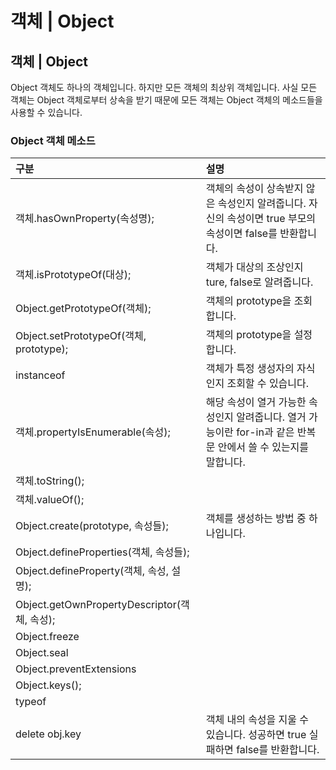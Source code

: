 # 객체 \| Object

## 객체 \| Object

 Object 객체도 하나의 객체입니다. 하지만 모든 객체의 최상위 객체입니다. 사실 모든  객체는 Object 객체로부터 상속을 받기 때문에 모든 객체는 Object 객체의 메소드들을 사용할 수 있습니다.

### Object 객체 메소드

| 구분  | 설명  |
| :--- | :--- |
| 객체.hasOwnProperty\(속성명\); | 객체의 속성이 상속받지 않은 속성인지 알려줍니다. 자신의 속성이면 true 부모의 속성이면 false를 반환합니다. |
| 객체.isPrototypeOf\(대상\); | 객체가 대상의 조상인지 ture, false로 알려줍니다.  |
| Object.getPrototypeOf\(객체\); | 객체의 prototype을 조회합니다. |
| Object.setPrototypeOf\(객체, prototype\); | 객체의 prototype을 설정합니다. |
| instanceof | 객체가 특정 생성자의 자식인지 조회할 수 있습니다.  |
| 객체.propertyIsEnumerable\(속성\); | 해당 속성이 열거 가능한 속성인지 알려줍니다. 열거 가능이란 for-in과 같은  반복문 안에서 쓸 수 있는지를 말합니다. |
| 객체.toString\(\); |  |
| 객체.valueOf\(\); |  |
| Object.create\(prototype, 속성들\); | 객체를 생성하는 방법 중 하나입니다. |
| Object.defineProperties\(객체, 속성들\); |  |
| Object.defineProperty\(객체, 속성, 설명\); |  |
| Object.getOwnPropertyDescriptor\(객체, 속성\); |  |
| Object.freeze |  |
| Object.seal |  |
| Object.preventExtensions |  |
| Object.keys\(\); |  |
| typeof |  |
| delete obj.key | 객체 내의 속성을 지울 수 있습니다. 성공하면 true 실패하면 false를 반환합니다. |

